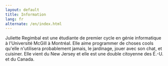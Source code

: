 ```yaml
---
layout: default
title: Information
lang: fr
alternate: /en/index.html
---
```


Juliette Regimbal est une étudiante de premier cycle en génie informatique à l'Université McGill à Montréal. Elle aime programmer de choses cools qu'elle n'utilisera probablement jamais, le jardinage, jouer avec son chat, et cuisiner. Elle vient du New Jersey et elle est une double citoyenne des É.-U. et du Canada.
